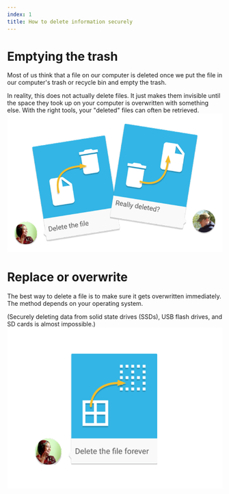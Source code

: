 ```yaml
---
index: 1
title: How to delete information securely
---
```

# Emptying the trash

Most of us think that a file on our computer is deleted once we put the file in our computer's trash or recycle bin and empty the trash. 

In reality, this does not actually delete files. It just makes them invisible until the space they took up on your computer is overwritten with something else. With the right tools, your "deleted" files can often be retrieved.
![image](deleting1.png)

# Replace or overwrite

The best way to delete a file is to make sure it gets overwritten immediately. The method depends on your operating system.  

(Securely deleting data from solid state drives (SSDs), USB flash drives, and SD cards is almost impossible.)
![image](deleting2.png)